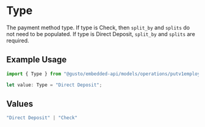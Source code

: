 # Type

The payment method type. If type is Check, then `split_by` and `splits` do not need to be populated. If type is Direct Deposit, `split_by` and `splits` are required.

## Example Usage

```typescript
import { Type } from "@gusto/embedded-api/models/operations/putv1employeesemployeeidpaymentmethod.js";

let value: Type = "Direct Deposit";
```

## Values

```typescript
"Direct Deposit" | "Check"
```